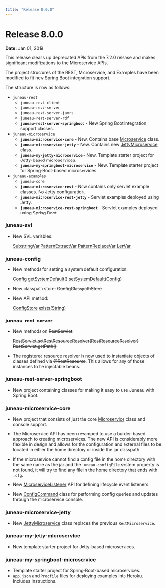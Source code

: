 ```yaml
---
title: "Release 8.0.0"
---
```


# Release 8.0.0

**Date:** Jan 01, 2019

This release cleans up deprecated APIs from the 7.2.0 release and makes significant modifications to the Microservice
APIs.

The project structures of the REST, Microservice, and Examples have been modified to fit new Spring Boot integration
support.

The structure is now as follows:

- `juneau-rest`
  - `juneau-rest-client`
  - `juneau-rest-server`
  - `juneau-rest-server-jaxrs`
  - `juneau-rest-server-rdf`
  - **`juneau-rest-server-springboot`** - New Spring Boot integration support classes.
- `juneau-microservice`
  - **`juneau-microservice-core`** - New. Contains base <a href="/site/apidocs/org/apache/juneau/microservice/Microservice.html" target="_blank">Microservice</a> class.
  - **`juneau-microservice-jetty`** - New. Contains new <a href="/site/apidocs/org/apache/juneau/microservice/jetty/JettyMicroservice.html" target="_blank">JettyMicroservice</a> class.
  - **`juneau-my-jetty-microservice`** - New. Template starter project for Jetty-based microservices.
  - **`juneau-my-springboot-microservice`** - New. Template starter project for Spring-Boot-based microservices.
- `juneau-examples`
  - `juneau-core`
  - **`juneau-microservice-rest`** - Now contains only servlet example classes. No Jetty configuration.
  - **`juneau-microservice-rest-jetty`** - Servlet examples deployed using Jetty.
  - **`juneau-microservice-rest-springboot`** - Servlet examples deployed using Spring Boot.

### juneau-svl

- New SVL variables:

  <tree>
  <node-0><java-class><a href="/site/apidocs/org/apache/juneau/svl/vars/SubstringVar.html" target="_blank">SubstringVar</a></java-class></node-0>
  <node-0><java-class><a href="/site/apidocs/org/apache/juneau/svl/vars/PatternExtractVar.html" target="_blank">PatternExtractVar</a></java-class></node-0>
  <node-0><java-class><a href="/site/apidocs/org/apache/juneau/svl/vars/PatternReplaceVar.html" target="_blank">PatternReplaceVar</a></java-class></node-0>
  <node-0><java-class><a href="/site/apidocs/org/apache/juneau/svl/vars/LenVar.html" target="_blank">LenVar</a></java-class></node-0>
  </tree>

### juneau-config

- New methods for setting a system default configuration:

  <tree>
  <node-0><java-class><a href="/site/apidocs/org/apache/juneau/config/Config.html" target="_blank">Config</a></java-class></node-0>
  <node-1><java-method><a href="/site/apidocs/org/apache/juneau/config/Config.html#getSystemDefault()" target="_blank">getSystemDefault()</a></java-method></node-1>
  <node-1><java-method><a href="/site/apidocs/org/apache/juneau/config/Config.html#setSystemDefault(org.apache.juneau.config.Config)" target="_blank">setSystemDefault(Config)</a></java-method></node-1>
  </tree>

- New classpath store:  ~~ConfigClasspathStore~~

- New API method:

  <tree>
  <node-0><java-class><a href="/site/apidocs/org/apache/juneau/config/store/ConfigStore.html" target="_blank">ConfigStore</a></java-class></node-0>
  <node-1><java-method><a href="/site/apidocs/org/apache/juneau/config/store/ConfigStore.html#exists(java.lang.String)" target="_blank">exists(String)</a></java-method></node-1>
  </tree>

### juneau-rest-server

- New methods on  ~~RestServlet~~:

  <tree>
  <node-0><java-method><del>RestServlet.setRestResourceResolver(RestResourceResolver)</del></java-method></node-0>
  <node-0><java-method><del>RestServlet.getPath()</del></java-method></node-0>
  </tree>

- The registered resource resolver is now used to instantiate objects of classes defined via ~~@RestResource~~.
  This allows for any of those instances to be injectable beans.

### juneau-rest-server-springboot

- New project containing classes for making it easy to use Juneau with Spring Boot.

### juneau-microservice-core

- New project that consists of just the core <a href="/site/apidocs/org/apache/juneau/microservice/Microservice.html" target="_blank">Microservice</a> class and console support.

- The Microservice API has been revamped to use a builder-based approach to creating microservices.
  The new API is considerably more flexible in design and allows for the configuration and external files to be located in either the home directory or inside the jar classpath.

- If the microservice cannot find a config file in the home directory with the same name as the jar and the `juneau.configFile` system property is not found, it will try to find any file in the home directory that ends with `.cfg`.

- New <a href="/site/apidocs/org/apache/juneau/microservice/MicroserviceListener.html" target="_blank">MicroserviceListener</a> API for defining lifecycle event listeners.

- New <a href="/site/apidocs/org/apache/juneau/microservice/console/ConfigCommand.html" target="_blank">ConfigCommand</a> class for performing config queries and updates through the microservice console.

### juneau-microservice-jetty

- New <a href="/site/apidocs/org/apache/juneau/microservice/jetty/JettyMicroservice.html" target="_blank">JettyMicroservice</a> class replaces the previous `RestMicroservice`.

### juneau-my-jetty-microservice

- New template starter project for Jetty-based microservices.

### juneau-my-springboot-microservice

- Template starter project for Spring-Boot-based microservices.
- `app.json` and `Procfile` files for deploying examples into Heroku.
  Includes instructions.